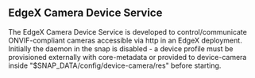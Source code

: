 EdgeX Camera Device Service
---
The EdgeX Camera Device Service is developed to control/communicate ONVIF-compliant
cameras accessible via http in an EdgeX deployment.
Initially the daemon in the snap is disabled - a device profile must be
provisioned externally with core-metadata or provided to device-camera inside
"$SNAP_DATA/config/device-camera/res" before starting.